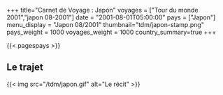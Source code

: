 +++
title="Carnet de Voyage : Japon"
voyages = ["Tour du monde 2001","japon 08-2001"]
date = "2001-08-01T05:00:00"
pays = ["Japon"]
menu_display = "Japon 08/2001"
thumbnail="tdm/japon-stamp.png"
pays_weight = 1000
voyages_weight = 1000
country_summary=true
+++

{{< pagespays >}}
## Le trajet
{{< img src="/tdm/japon.gif" alt="Le récit" >}}
